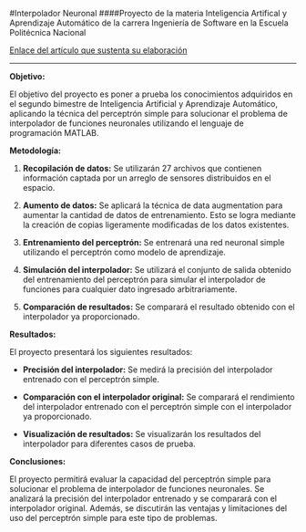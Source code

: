 #Interpolador Neuronal
####Proyecto de la materia Inteligencia Artifical y Aprendizaje Automático de la carrera Ingeniería de Software en la Escuela Politécnica Nacional

[Enlace del artículo que sustenta su elaboración](https://drive.google.com/file/d/1Di0wfD22Bb0sMOCEPAy-NW1JSO2rvF_F/view?usp=sharing)
***
**Objetivo:**

El objetivo del proyecto es poner a prueba los conocimientos adquiridos en el segundo bimestre de Inteligencia Artificial y Aprendizaje Automático, aplicando la técnica del perceptrón simple para solucionar el problema de interpolador de funciones neuronales utilizando el lenguaje de programación MATLAB.

**Metodología:**

1. **Recopilación de datos:** Se utilizarán 27 archivos que contienen información captada por un arreglo de sensores distribuidos en el espacio.
   
2. **Aumento de datos:** Se aplicará la técnica de data augmentation para aumentar la cantidad de datos de entrenamiento. Esto se logra mediante la creación de copias ligeramente modificadas de los datos existentes.
   
3. **Entrenamiento del perceptrón:** Se entrenará una red neuronal simple utilizando el perceptrón como modelo de aprendizaje.
   
4. **Simulación del interpolador:** Se utilizará el conjunto de salida obtenido del entrenamiento del perceptrón para simular el interpolador de funciones para cualquier dato ingresado arbitrariamente.
   
5. **Comparación de resultados:** Se comparará el resultado obtenido con el interpolador ya proporcionado.

**Resultados:**

El proyecto presentará los siguientes resultados:

- **Precisión del interpolador:** Se medirá la precisión del interpolador entrenado con el perceptrón simple.
   
- **Comparación con el interpolador original:** Se comparará el rendimiento del interpolador entrenado con el perceptrón simple con el interpolador ya proporcionado.
   
- **Visualización de resultados:** Se visualizarán los resultados del interpolador para diferentes casos de prueba.

**Conclusiones:**

El proyecto permitirá evaluar la capacidad del perceptrón simple para solucionar el problema de interpolador de funciones neuronales. Se analizará la precisión del interpolador entrenado y se comparará con el interpolador original. Además, se discutirán las ventajas y limitaciones del uso del perceptrón simple para este tipo de problemas.
